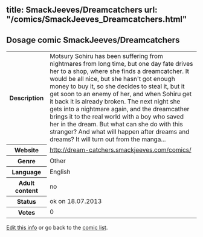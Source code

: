 title: SmackJeeves/Dreamcatchers
url: "/comics/SmackJeeves_Dreamcatchers.html"
---
Dosage comic SmackJeeves/Dreamcatchers
-----------------------------------------

<p id="msg"></p>
<script type="text/javascript">
if (window.location.search === '?edit_info_mail=sent_ok') {
  var elem = document.getElementById("msg");
  elem.innerHTML = 'Edited information sucessfully sent for review, which is usually done daily. Thanks!';
  elem.className = 'ok';
}
</script>
<table class="comicinfo">
<tr>
<th>Description</th><td>Motsury Sohiru has been suffering from nightmares from long time, but one day fate drives her to a shop, where she finds a dreamcatcher. It would be all nice, but she hasn't got enough money to buy it, so she decides to steal it, but it get soon to an enemy of her, and when Sohiru get it back it is already broken. The next night she gets into a nightmare again, and the dreamcather brings it to the real world with a boy who saved her in the dream. But what can she do with this stranger? And what will happen after dreams and dreams? It will turn out from the manga...</td>
</tr>
<tr>
<th>Website</th><td><a href="http://dream-catchers.smackjeeves.com/comics/">http://dream-catchers.smackjeeves.com/comics/</a></td>
</tr>
<tr>
<th>Genre</th><td>Other</td>
</tr>
<tr>
<th>Language</th><td>English</td>
</tr>
<tr>
<th>Adult content</th><td>no</td>
</tr>
<tr>
<th>Status</th><td>ok on 18.07.2013</td>
</tr>
<tr>
<th>Votes</th><td>0</td>
</tr>
</table>

[Edit this info](SmackJeeves_Dreamcatchers_edit.html) or go back to the [comic list](../comic-index.html).

